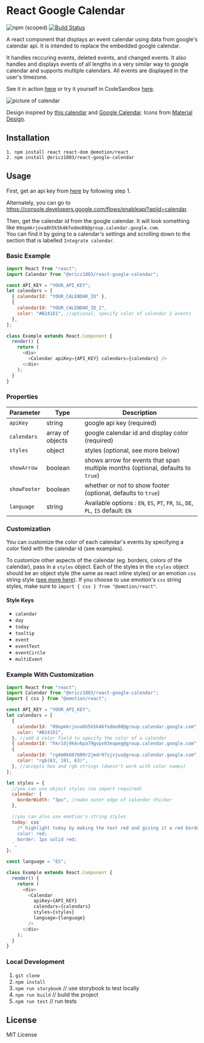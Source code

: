 # React Google Calendar

![npm (scoped)](https://img.shields.io/npm/v/@ericz1803/react-google-calendar) [![Build Status](https://travis-ci.com/ericz1803/react-google-calendar.svg?token=kgRjisW2saVwCyBzYyN5&branch=master)](https://travis-ci.com/ericz1803/react-google-calendar)

A react component that displays an event calendar using data from google's calendar api. It is intended to replace the embedded google calendar.

It handles reccuring events, deleted events, and changed events. It also handles and displays events of all lengths in a very similar way to google calendar and supports multiple calendars. All events are displayed in the user's timezone.

See it in action [here](https://ericz1803.github.io/react-test-calendar/) or try it yourself in CodeSandbox [here](https://codesandbox.io/s/kind-davinci-12qze).

![picture of calendar](example.png)

Design inspired by [this calendar](https://codepen.io/knyttneve/pen/QVqyNg) and [Google Calendar](https://www.google.com/calendar). Icons from [Material Design](https://material.io/resources/icons/?style=baseline).

## Installation

```
1. npm install react react-dom @emotion/react
2. npm install @ericz1803/react-google-calendar
```

## Usage

First, get an api key from [here](https://developers.google.com/calendar/quickstart/js) by following step 1.

Alternately, you can go to https://console.developers.google.com/flows/enableapi?apiid=calendar.

Then, get the calendar id from the google calendar. It will look something like `09opmkrjova8h5k5k46fedmo88@group.calendar.google.com`.  
You can find it by going to a calendar's settings and scrolling down to the section that is labelled `Integrate calendar`.

### Basic Example

```js
import React from "react";
import Calendar from "@ericz1803/react-google-calendar";

const API_KEY = "YOUR_API_KEY";
let calendars = [
  { calendarId: "YOUR_CALENDAR_ID" },
  {
    calendarId: "YOUR_CALENDAR_ID_2",
    color: "#B241D1", //optional, specify color of calendar 2 events
  },
];

class Example extends React.Component {
  render() {
    return (
      <div>
        <Calendar apiKey={API_KEY} calendars={calendars} />
      </div>
    );
  }
}
```

### Properties

| Parameter     | Type             | Description                                                                     |
|---------------|------------------|---------------------------------------------------------------------------------|
| `apiKey`      | string           | google api key (required)                                                       |
| `calendars`   | array of objects | google calendar id and display color (required)                                 |
| `styles`      | object           | styles (optional, see more below)                                               |
| `showArrow`   | boolean          | shows arrow for events that span multiple months (optional, defaults to `true`) |
| `showFooter`  | boolean          | whether or not to show footer (optional, defaults to `true`)                    |
| `language`    | string           | Available options : `EN`, `ES`, `PT`, `FR`, `SL`, `DE`, `PL`, `IS` default: `EN`|

### Customization

You can customize the color of each calendar's events by specifying a color field with the calendar id (see examples).

To customize other aspects of the calendar (eg. borders, colors of the calendar), pass in a `styles` object. Each of the styles in the `styles` object should be an object style (the same as react inline styles) or an emotion `css` string style ([see more here](https://emotion.sh/docs/css-prop)). If you choose to use emotion's `css` string styles, make sure to `import { css } from "@emotion/react"`.

#### Style Keys

- `calendar`
- `day`
- `today`
- `tooltip`
- `event`
- `eventText`
- `eventCircle`
- `multiEvent`

### Example With Customization

```js
import React from "react";
import Calendar from "@ericz1803/react-google-calendar";
import { css } from "@emotion/react";

const API_KEY = "YOUR_API_KEY";
let calendars = [
  {
    calendarId: "09opmkrjova8h5k5k46fedmo88@group.calendar.google.com",
    color: "#B241D1",
  }, //add a color field to specify the color of a calendar
  { calendarId: "hkr1dj9k6v6pa79gvpv03eapeg@group.calendar.google.com" }, //without a specified color, it defaults to blue (#4786ff)
  {
    calendarId: "rg4m0k607609r2jmdr97sjvjus@group.calendar.google.com",
    color: "rgb(63, 191, 63)",
  }, //accepts hex and rgb strings (doesn't work with color names)
];

let styles = {
  //you can use object styles (no import required)
  calendar: {
    borderWidth: "3px", //make outer edge of calendar thicker
  },

  //you can also use emotion's string styles
  today: css`
    /* highlight today by making the text red and giving it a red border */
    color: red;
    border: 1px solid red;
  `,
};

const language = "ES";

class Example extends React.Component {
  render() {
    return (
      <div>
        <Calendar
          apiKey={API_KEY}
          calendars={calendars}
          styles={styles}
          language={language}
        />
      </div>
    );
  }
}
```

### Local Development

1. `git clone`
2. `npm install`
3. `npm run storybook` // use storybook to test locally
4. `npm run build` // build the project
5. `npm run test` // run tests

## License

MIT License
